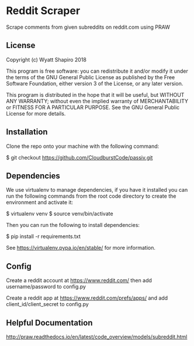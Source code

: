 # Reddit Scraper

Scrape comments from given subreddits on reddit.com using PRAW

## License
Copyright (c) Wyatt Shapiro 2018

This program is free software: you can redistribute it and/or modify it under the terms of the GNU General Public License as published by the Free Software Foundation, either version 3 of the License, or any later version.

This program is distributed in the hope that it will be useful, but WITHOUT ANY WARRANTY; without even the implied warranty of MERCHANTABILITY or FITNESS FOR A PARTICULAR PURPOSE. See the GNU General Public License for more details.

## Installation

Clone the repo onto your machine with the following command:

$ git checkout https://github.com/CloudburstCode/passiv.git


## Dependencies

We use virtualenv to manage dependencies, if you have it installed you can run
the following commands from the root code directory to create the environment and
activate it:

$ virtualenv venv
$ source venv/bin/activate

Then you can run the following to install dependencies:

$ pip install -r requirements.txt

See https://virtualenv.pypa.io/en/stable/ for more information.


## Config

Create a reddit account at https://www.reddit.com/ then add username/password to config.py

Create a reddit app at https://www.reddit.com/prefs/apps/ and add client_id/client_secret to config.py

## Helpful Documentation

http://praw.readthedocs.io/en/latest/code_overview/models/subreddit.html
